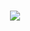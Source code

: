 <h1 align="center"> <a href="https://blog.imoyan.top/"> <img src="https://readme-typing-svg.demolab.com?font=Fira+Code&pause=1000&width=435&lines=console.log(%22Hello%2C%20World%22);陌颜今天又在努力变强鸭~&center=true&size=27"> </a> </h1>
